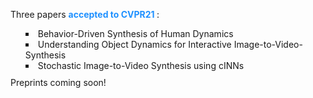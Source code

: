 Three papers <b style="color:DodgerBlue;"> accepted to CVPR21 </b>:
<ul style="list-style-position:inside;margin: 10px 0">
  <li type="square"> Behavior-Driven Synthesis of Human Dynamics</li>
  <li type="square"> Understanding Object Dynamics for Interactive Image-to-Video-Synthesis</li>
  <li type="square"> Stochastic Image-to-Video Synthesis using cINNs</li>
</ul>
Preprints coming soon!
